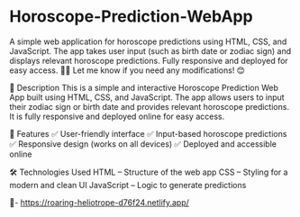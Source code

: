 # Horoscope-Prediction-WebApp
A simple web application for horoscope predictions using HTML, CSS, and JavaScript. The app takes user input (such as birth date or zodiac sign) and displays relevant horoscope predictions. Fully responsive and deployed for easy access. 🚀🔮  Let me know if you need any modifications! 😊


📌 Description
This is a simple and interactive Horoscope Prediction Web App built using HTML, CSS, and JavaScript. The app allows users to input their zodiac sign or birth date and provides relevant horoscope predictions. It is fully responsive and deployed online for easy access.

🚀 Features
✅ User-friendly interface
✅ Input-based horoscope predictions
✅ Responsive design (works on all devices)
✅ Deployed and accessible online

🛠️ Technologies Used
HTML – Structure of the web app
CSS – Styling for a modern and clean UI
JavaScript – Logic to generate predictions



🔗- https://roaring-heliotrope-d76f24.netlify.app/
